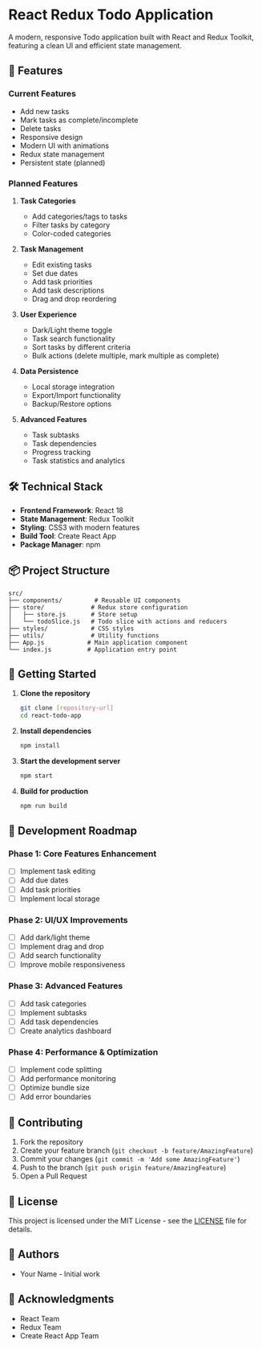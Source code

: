 # React Redux Todo Application

A modern, responsive Todo application built with React and Redux Toolkit, featuring a clean UI and efficient state management.

## 🚀 Features

### Current Features
- Add new tasks
- Mark tasks as complete/incomplete
- Delete tasks
- Responsive design
- Modern UI with animations
- Redux state management
- Persistent state (planned)

### Planned Features
1. **Task Categories**
   - Add categories/tags to tasks
   - Filter tasks by category
   - Color-coded categories

2. **Task Management**
   - Edit existing tasks
   - Set due dates
   - Add task priorities
   - Add task descriptions
   - Drag and drop reordering

3. **User Experience**
   - Dark/Light theme toggle
   - Task search functionality
   - Sort tasks by different criteria
   - Bulk actions (delete multiple, mark multiple as complete)

4. **Data Persistence**
   - Local storage integration
   - Export/Import functionality
   - Backup/Restore options

5. **Advanced Features**
   - Task subtasks
   - Task dependencies
   - Progress tracking
   - Task statistics and analytics

## 🛠️ Technical Stack

- **Frontend Framework**: React 18
- **State Management**: Redux Toolkit
- **Styling**: CSS3 with modern features
- **Build Tool**: Create React App
- **Package Manager**: npm

## 📦 Project Structure

```
src/
├── components/         # Reusable UI components
├── store/             # Redux store configuration
│   ├── store.js       # Store setup
│   └── todoSlice.js   # Todo slice with actions and reducers
├── styles/            # CSS styles
├── utils/             # Utility functions
├── App.js            # Main application component
└── index.js          # Application entry point
```

## 🚀 Getting Started

1. **Clone the repository**
   ```bash
   git clone [repository-url]
   cd react-todo-app
   ```

2. **Install dependencies**
   ```bash
   npm install
   ```

3. **Start the development server**
   ```bash
   npm start
   ```

4. **Build for production**
   ```bash
   npm run build
   ```

## 🔧 Development Roadmap

### Phase 1: Core Features Enhancement
- [ ] Implement task editing
- [ ] Add due dates
- [ ] Add task priorities
- [ ] Implement local storage

### Phase 2: UI/UX Improvements
- [ ] Add dark/light theme
- [ ] Implement drag and drop
- [ ] Add search functionality
- [ ] Improve mobile responsiveness

### Phase 3: Advanced Features
- [ ] Add task categories
- [ ] Implement subtasks
- [ ] Add task dependencies
- [ ] Create analytics dashboard

### Phase 4: Performance & Optimization
- [ ] Implement code splitting
- [ ] Add performance monitoring
- [ ] Optimize bundle size
- [ ] Add error boundaries

## 🤝 Contributing

1. Fork the repository
2. Create your feature branch (`git checkout -b feature/AmazingFeature`)
3. Commit your changes (`git commit -m 'Add some AmazingFeature'`)
4. Push to the branch (`git push origin feature/AmazingFeature`)
5. Open a Pull Request

## 📝 License

This project is licensed under the MIT License - see the [LICENSE](LICENSE) file for details.

## 👥 Authors

- Your Name - Initial work

## 🙏 Acknowledgments

- React Team
- Redux Team
- Create React App Team 